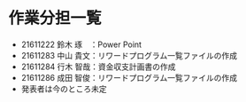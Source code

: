 # 作業分担一覧
- 21611222 鈴木 琢　：Power Point
- 21611283 中山 貴文：リワードプログラム一覧ファイルの作成
- 21611284 行木 智哉：資金収支計画書の作成
- 21611286 成田 智俊：リワードプログラム一覧ファイルの作成
- 発表者は今のところ未定

